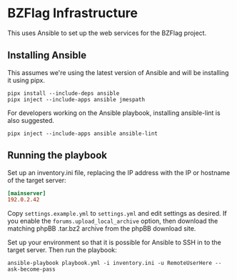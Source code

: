 BZFlag Infrastructure
=====================

This uses Ansible to set up the web services for the BZFlag project.

Installing Ansible
------------------

This assumes we're using the latest version of Ansible and will be installing it using pipx.

```shell
pipx install --include-deps ansible
pipx inject --include-apps ansible jmespath
```

For developers working on the Ansible playbook, installing ansible-lint is also suggested.

```shell
pipx inject --include-apps ansible ansible-lint
```

Running the playbook
--------------------

Set up an inventory.ini file, replacing the IP address with the IP or hostname of the target server:
```ini
[mainserver]
192.0.2.42
```

Copy `settings.example.yml` to `settings.yml` and edit settings as desired. If you enable the
`forums.upload_local_archive` option, then download the matching phpBB .tar.bz2 archive from the phpBB download site.

Set up your environment so that it is possible for Ansible to SSH in to the target server. Then run the playbook:
```shell
ansible-playbook playbook.yml -i inventory.ini -u RemoteUserHere --ask-become-pass
```

